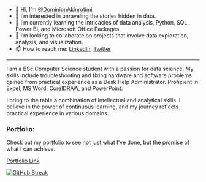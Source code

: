 - 👋 Hi, I’m [@DominionAkinrotimi](https://github.com/DominionAkinrotimi)
- 👀 I’m interested in unraveling the stories hidden in data.
- 🌱 I’m currently learning the intricacies of data analysis, Python, SQL, Power BI, and Microsoft Office Packages.
- 💞️ I’m looking to collaborate on projects that involve data exploration, analysis, and visualization.
- 📫 How to reach me: [LinkedIn](<https://www.linkedin.com/in/dominion-akinrotimi-7a5961268>), [Twitter](<https://x.com/ADominion76816?t=8srqZKtpbakm2gsqef0cHA&s=09>)

---

I am a BSc Computer Science student with a passion for data science. My skills include troubleshooting and fixing hardware and software problems gained from practical experience as a Desk Help Administrator. Proficient in Excel, MS Word, CorelDRAW, and PowerPoint.

I bring to the table a combination of intellectual and analytical skills. I believe in the power of continuous learning, and my journey reflects practical experience in various domains.

### Portfolio:
Check out my portfolio to see not just what I've done, but the promise of what I can achieve.

[Portfolio Link](<https://honest-elephant.cloudvent.net/>)

[![GitHub Streak](https://streak-stats.demolab.com?user=DominionAkinrotimi&hide_border=true&theme=dark)](https://git.io/streak-stats)

